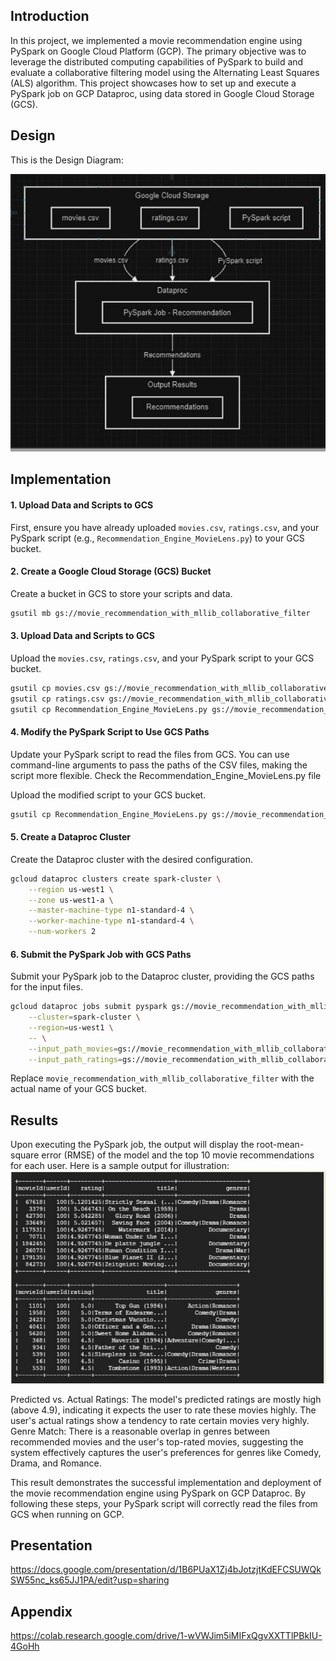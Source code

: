 ## Introduction

In this project, we implemented a movie recommendation engine using PySpark on Google Cloud Platform (GCP). The primary objective was to leverage the distributed computing capabilities of PySpark to build and evaluate a collaborative filtering model using the Alternating Least Squares (ALS) algorithm. This project showcases how to set up and execute a PySpark job on GCP Dataproc, using data stored in Google Cloud Storage (GCS).

## Design

This is the Design Diagram:

![Design](https://github.com/Senedaa/Cloud-Computing/blob/main/Machine%20Learning/Movie%20Recommendation%20System2/images/Design.png)

## Implementation

#### 1. Upload Data and Scripts to GCS

First, ensure you have already uploaded `movies.csv`, `ratings.csv`, and your PySpark script (e.g., `Recommendation_Engine_MovieLens.py`) to your GCS bucket.

#### 2. Create a Google Cloud Storage (GCS) Bucket

Create a bucket in GCS to store your scripts and data.

```bash
gsutil mb gs://movie_recommendation_with_mllib_collaborative_filter
```

#### 3. Upload Data and Scripts to GCS

Upload the `movies.csv`, `ratings.csv`, and your PySpark script to your GCS bucket.

```bash
gsutil cp movies.csv gs://movie_recommendation_with_mllib_collaborative_filter/
gsutil cp ratings.csv gs://movie_recommendation_with_mllib_collaborative_filter/
gsutil cp Recommendation_Engine_MovieLens.py gs://movie_recommendation_with_mllib_collaborative_filter/
```

#### 4. Modify the PySpark Script to Use GCS Paths

Update your PySpark script to read the files from GCS. You can use command-line arguments to pass the paths of the CSV files, making the script more flexible. Check the Recommendation_Engine_MovieLens.py file

Upload the modified script to your GCS bucket.

```bash
gsutil cp Recommendation_Engine_MovieLens.py gs://movie_recommendation_with_mllib_collaborative_filter/
```

#### 5. Create a Dataproc Cluster

Create the Dataproc cluster with the desired configuration.

```bash
gcloud dataproc clusters create spark-cluster \
    --region us-west1 \
    --zone us-west1-a \
    --master-machine-type n1-standard-4 \
    --worker-machine-type n1-standard-4 \
    --num-workers 2
```

#### 6. Submit the PySpark Job with GCS Paths

Submit your PySpark job to the Dataproc cluster, providing the GCS paths for the input files.

```bash
gcloud dataproc jobs submit pyspark gs://movie_recommendation_with_mllib_collaborative_filter/Recommendation_Engine_MovieLens.py \
    --cluster=spark-cluster \
    --region=us-west1 \
    -- \
    --input_path_movies=gs://movie_recommendation_with_mllib_collaborative_filter/movies.csv \
    --input_path_ratings=gs://movie_recommendation_with_mllib_collaborative_filter/ratings.csv
```

Replace `movie_recommendation_with_mllib_collaborative_filter` with the actual name of your GCS bucket.

## Results

Upon executing the PySpark job, the output will display the root-mean-square error (RMSE) of the model and the top 10 movie recommendations for each user. Here is a sample output for illustration:
![Design](https://github.com/Senedaa/Cloud-Computing/blob/main/Machine%20Learning/Movie%20Recommendation%20System2/images/result.png)

Predicted vs. Actual Ratings: The model's predicted ratings are mostly high (above 4.9), indicating it expects the user to rate these movies highly. The user's actual ratings show a tendency to rate certain movies very highly. Genre Match: There is a reasonable overlap in genres between recommended movies and the user's top-rated movies, suggesting the system effectively captures the user's preferences for genres like Comedy, Drama, and Romance.

This result demonstrates the successful implementation and deployment of the movie recommendation engine using PySpark on GCP Dataproc. By following these steps, your PySpark script will correctly read the files from GCS when running on GCP.

## Presentation 

https://docs.google.com/presentation/d/1B6PUaX1Zj4bJotzjtKdEFCSUWQkSW55nc_ks65JJ1PA/edit?usp=sharing

## Appendix
https://colab.research.google.com/drive/1-wVWJim5iMIFxQgvXXTTlPBkIU-4GoHh

